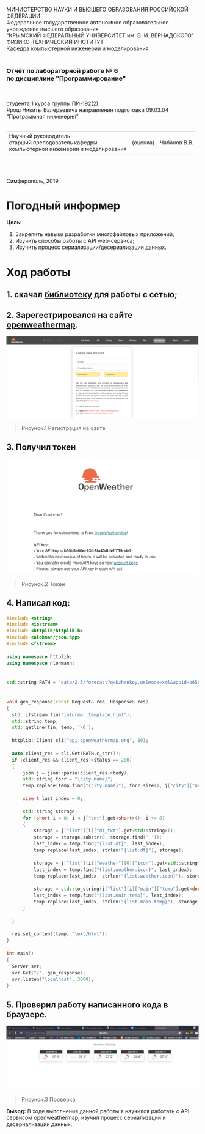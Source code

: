 МИНИСТЕРСТВО НАУКИ  И ВЫСШЕГО ОБРАЗОВАНИЯ РОССИЙСКОЙ ФЕДЕРАЦИИ  
Федеральное государственное автономное образовательное учреждение высшего образования  
"КРЫМСКИЙ ФЕДЕРАЛЬНЫЙ УНИВЕРСИТЕТ им. В. И. ВЕРНАДСКОГО"  
ФИЗИКО-ТЕХНИЧЕСКИЙ ИНСТИТУТ  
Кафедра компьютерной инженерии и моделирования
<br/><br/>

### Отчёт по лабораторной работе № 6<br/> по дисциплине "Программирование"
<br/>

студента 1 курса группы ПИ-192(2)  
Ярош Никиты Валерьевича 
направления подготовки 09.03.04 "Программная инженерия"  
<br/>

<table>
<tr><td>Научный руководитель<br/> старший преподаватель кафедры<br/> компьютерной инженерии и моделирования</td>
<td>(оценка)</td>
<td>Чабанов В.В.</td>
</tr>
</table>
<br/><br/>

Симферополь, 2019






# Погодный информер

**Цель**: 
1. Закрепить навыки разработки многофайловыx приложений;
2. Изучить способы работы с API web-сервиса;
3. Изучить процесс сериализации/десериализации данных.

# Ход работы

## 1. скачал [библиотеку](https://github.com/yhirose/cpp-httplib) для работы с сетью;

## 2. Зарегестрировался на сайте [openweathermap](https://openweathermap.org/).
![регистрация](Images/6.1.png)
>Рисунок.1 Регистрация на сайте

## 3. Получил токен 
![токен](Images/6.2.png)
>Рисунок.2 Токен

## 4. Написал код:
  ```c++
#include <string>
#include <iostream>
#include <httplib/httplib.h>
#include <nlohman/json.hpp>
#include <fstream>

using namespace httplib;
using namespace nlohmann;


std::string PATH = "data/2.5/forecast?q=Dzhankoy,us&mode=xml&appid=b65b8e60ec93fc8fa404bfeff739cde7";


void gen_response(const Request& req, Response& res)
{
	std::ifstream fin("informer_template.html");
	std::string temp;
	std::getline(fin, temp, '\0');

	httplib::Client cli("api.openweathermap.org", 80);

	auto client_res = cli.Get(PATH.c_str());
	if (client_res && client_res->status == 200)
	{
		json j = json::parse(client_res->body);
		std::string forr = "{city.name}";
		temp.replace(temp.find("{city.name}"), forr.size(), j["city"]["name"].get<std::string>());

		size_t last_index = 0;

		std::string storage;
		for (short i = 0; i < j["cnt"].get<short>(); i += 8)
		{
			storage = j["list"][i]["dt_txt"].get<std::string>();
			storage = storage.substr(0, storage.find(' '));
			last_index = temp.find("{list.dt}", last_index);
			temp.replace(last_index, strlen("{list.dt}"), storage);

			storage = j["list"][i]["weather"][0]["icon"].get<std::string>();
			last_index = temp.find("{list.weather.icon}", last_index);
			temp.replace(last_index, strlen("{list.weather.icon}"), storage);

			storage = std::to_string(j["list"][i]["main"]["temp"].get<double>());
			last_index = temp.find("{list.main.temp}", last_index);
			temp.replace(last_index, strlen("{list.main.temp}"), storage.substr(0, 4));
		}

	}

	res.set_content(temp, "text/html");
}

int main()
{
	Server svr;                    
	svr.Get("/", gen_response);   
	svr.listen("localhost", 3000); 
}
```

## 5. Проверил работу написанного кода в браузере.
![регистрация](Images/6.3.png)
>Рисунок.3 Проверка

**Вывод:** В ходе выполнения данной работы я научился работать с API-сервисом openweathermap, изучил процесс сериализации и десериализации данных.

